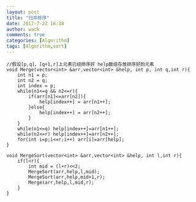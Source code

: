 ```yaml
---
layout: post
title: "归并排序"
date: 2017-7-22 16:38
author: wack
comments: true
categories: [Algorithm]
tags: [Algorithm,sort]
---
```



	//假设[p,q]、[q+1,r]上元素已经排序好 help数组存放排序好的元素
	void Merge(vector<int> &arr,vector<int> &help, int p, int q,int r){
		int n1 = p;
		int n2 = q;
		int index = p;
		while(n1<=q && n2<=r){
			if(arr[n1]<=arr[n2]){
				help[index++] = arr[n1++];
			}else{
				help[index++] = arr[n2++];
			}
		}
		while(n1<=q) help[index++]=arr[n1++];
		while(n2<=r) help[index++]=arr[n2++];
		for(int i=p;i<=r;i++) arr[i]=arr[help];
	}
	
	void MergeSort(vector<int> &arr,vector<int> &help, int l,int r){
		if(l<r){
			int mid = (l+r)<<2;
			MergeSort(arr,help,l,mid);
			MergeSort(arr,help,mid+1,r);
			Merge(arr,help,l,mid,r);
		}
	}

	